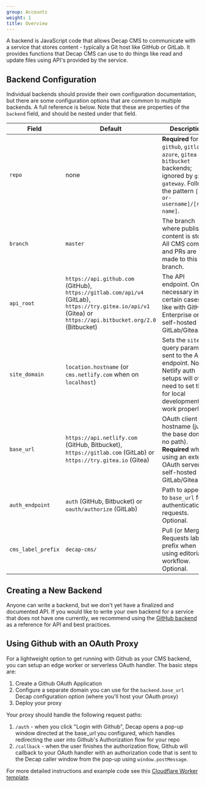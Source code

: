 ```yaml
---
group: Accounts
weight: 1
title: Overview
---
```


A backend is JavaScript code that allows Decap CMS to communicate with a service that stores content - typically a Git host like GitHub or GitLab. It provides functions that Decap CMS can use to do things like read and update files using API's provided by the service.

## Backend Configuration

Individual backends should provide their own configuration documentation, but there are some configuration options that are common to multiple backends. A full reference is below. Note that these are properties of the `backend` field, and should be nested under that field.

| Field              | Default                                                                                                                                                       | Description                                                                                                                                                    |
| ------------------ | ------------------------------------------------------------------------------------------------------------------------------------------------------------- | -------------------------------------------------------------------------------------------------------------------------------------------------------------- |
| `repo`             | none                                                                                                                                                          | **Required** for `github`, `gitlab`, `azure`, `gitea` and `bitbucket` backends; ignored by `git-gateway`. Follows the pattern `[org-or-username]/[repo-name]`. |
| `branch`           | `master`                                                                                                                                                      | The branch where published content is stored. All CMS commits and PRs are made to this branch.                                                                 |
| `api_root`         | `https://api.github.com` (GitHub), `https://gitlab.com/api/v4` (GitLab), `https://try.gitea.io/api/v1` (Gitea) or `https://api.bitbucket.org/2.0` (Bitbucket) | The API endpoint. Only necessary in certain cases, like with GitHub Enterprise or self-hosted GitLab/Gitea.                                                    |
| `site_domain`      | `location.hostname` (or `cms.netlify.com` when on `localhost`)                                                                                                | Sets the `site_id` query param sent to the API endpoint. Non-Netlify auth setups will often need to set this for local development to work properly.           |
| `base_url`         | `https://api.netlify.com` (GitHub, Bitbucket), `https://gitlab.com` (GitLab) or `https://try.gitea.io` (Gitea)                                                | OAuth client hostname (just the base domain, no path). **Required** when using an external OAuth server or self-hosted GitLab/Gitea.                           |
| `auth_endpoint`    | `auth` (GitHub, Bitbucket) or `oauth/authorize` (GitLab)                                                                                                      | Path to append to `base_url` for authentication requests. Optional.                                                                                            |
| `cms_label_prefix` | `decap-cms/`                                                                                                                                                  | Pull (or Merge) Requests label prefix when using editorial workflow. Optional.                                                                                 |

## Creating a New Backend

Anyone can write a backend, but we don't yet have a finalized and documented API. If you would like to write your own backend for a service that does not have one currently, we recommend using the [GitHub backend](https://github.com/decaporg/decap-cms/tree/master/packages/decap-cms-backend-github) as a reference for API and best practices.

## Using Github with an OAuth Proxy

For a lightweight option to get running with Github as your CMS backend, you can setup an edge worker or serverless OAuth handler. The basic steps are:

1. Create a Github OAuth Application
1. Configure a separate domain you can use for the `backend.base_url` Decap configuration option (where you'll host your OAuth proxy)
1. Deploy your proxy

Your proxy should handle the following request paths:

1. `/auth` - when you click "Login with Github", Decap opens a pop-up window directed at the base_url you configured, which handles redirecting the user into Github's Authorization flow for your repo
1. `/callback` - when the user finishes the authorization flow, Github will callback to your OAuth handler with an authorization code that is sent to the Decap caller window from the pop-up using `window.postMessage`.

For more detailed instructions and example code see this [Cloudflare Worker template](https://github.com/sterlingwes/decap-proxy).
